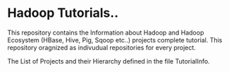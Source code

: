 Hadoop Tutorials..
=================
This repository contains the Information about Hadoop and Hadoop Ecosystem (HBase, Hive, Pig, Sqoop etc..) 
projects complete tutorial. This repository oragnized as indivudual repositories for every project.

The List of Projects and their Hierarchy defined in the file TutorialInfo.

